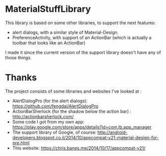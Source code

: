 MaterialStuffLibrary
====================

This library is based on some other libraries, to support the next features:

 - alert dialogs, with a similar style of Material-Design.
 - PreferenceActivity, with support of an ActionBar (which is actually a toolbar that looks like an ActionBar)
 
I made it since the current version of the support library doesn't have any of those things.

Thanks
=========
The project consists of some libraries and websites I've looked at :
 - AlertDialogPro (for the alert dialogs):
 https://github.com/fengdai/AlertDialogPro
 - ActionBarSherlock (for the shadow below the action bar) :
 http://actionbarsherlock.com/
 - Some code I got from my own app:
 https://play.google.com/store/apps/details?id=com.lb.app_manager
 - The support library of Google, of course:
 http://android-developers.blogspot.co.il/2014/10/appcompat-v21-material-design-for-pre.html
 - This website:
 https://chris.banes.me/2014/10/17/appcompat-v21/  